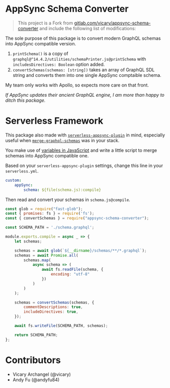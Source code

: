 # AppSync Schema Converter

> This project is a Fork from [gitlab.com/vicary/appsync-schema-converter](https://gitlab.com/vicary/appsync-schema-converter) and include the following list of modifications:

The sole purpose of this package is to convert modern GraphQL schemas into AppSync compatible version.

1. `printSchema()` is a copy of `graphql@^14.4.2/utilities/schemaPrinter.js@printSchema` with `includesDirectives: Boolean` option added.
2. `convertSchemas(schemas: [string])` takes an array of GraphQL SDL string and converts them into one single AppSync comptaible schema.

My team only works with Apollo, so expects more care on that front.

*If AppSync updates their ancient GraphQL engine, I am more than happy to ditch this package.*

# Serverless Framework

This package also made with [`serverless-appsync-plugin`](https://www.npmjs.com/package/serverless-appsync-plugin) in mind, especially useful when [`merge-graphql-schemas`](https://www.npmjs.com/package/merge-graphql-schemas) was in your stack.

You make use of [variables in JavaScript](https://serverless.com/framework/docs/providers/aws/guide/variables/#reference-variables-in-javascript-files) and write a little script to merge schemas into AppSync compatible one.

Based on your `serverless-appsync-plugin` settings, change this line in your `serverless.yml`.

```YAML
custom:
    appSync:
        schema: ${file(schema.js):compile}
```

Then read and convert your schemas in `schema.js@compile`.

```javascript
const glob = require("fast-glob");
const { promises: fs } = require('fs');
const { convertSchemas } = require("appsync-schema-converter");

const SCHEMA_PATH = './schema.graphql';

module.exports.compile = async _ => {
    let schemas;

    schemas = await glob(`${__dirname}/schemas/**/*.graphql`);
    schemas = await Promise.all(
        schemas.map(
            async schema => (
                await fs.readFile(schema, {
                    encoding: "utf-8"
                })
            )
        )
    );

    schemas = convertSchemas(schemas, {
        commentDescriptions: true,
        includeDirectives: true,
    });

    await fs.writeFile(SCHEMA_PATH, schemas);

    return SCHEMA_PATH;
};
```

# Contributors

- Vicary Archangel (@vicary)
- Andy Fu (@andyfu84)
